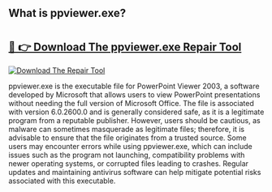 ## What is ppviewer.exe? 

# <h2><a href="https://exedetect.com/download.php?ppviewer.exe">🔗 👉 Download The ppviewer.exe Repair Tool</a></h2>

[![Download The Repair Tool](https://exedetect.com/download-button.jpg)](https://exedetect.com/download.php?ppviewer.exe)

ppviewer.exe is the executable file for PowerPoint Viewer 2003, a software developed by Microsoft that allows users to view PowerPoint presentations without needing the full version of Microsoft Office. The file is associated with version 6.0.2600.0 and is generally considered safe, as it is a legitimate program from a reputable publisher. However, users should be cautious, as malware can sometimes masquerade as legitimate files; therefore, it is advisable to ensure that the file originates from a trusted source. Some users may encounter errors while using ppviewer.exe, which can include issues such as the program not launching, compatibility problems with newer operating systems, or corrupted files leading to crashes. Regular updates and maintaining antivirus software can help mitigate potential risks associated with this executable.